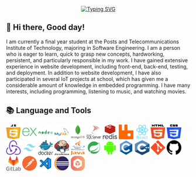 <!-- Title The Full Name -->
<p align="center">
  <a href="https://git.io/typing-svg"><img src="https://readme-typing-svg.demolab.com?font=Roboto&weight=700&size=32&pause=500&color=F70ADA&center=true&vCenter=true&width=435&lines=Nguyen+Minh+Dat;Web+Developer" alt="Typing SVG" /></a>
</p>

<!-- Social icons section -->
<p align="center">
  
</p>

<!-- Information myself -->
## 👋 Hi there, Good day!   

<div>
  <div align="left">
    
I am currently a final year student at the Posts and Telecommunications Institute of Technology, majoring in Software Engineering. I am a person who is eager to learn, quick to grasp new concepts, hardworking, persistent, and particularly responsible in my work. I have gained extensive experience in website development, including front-end, back-end, testing, and deployment. In addition to website development, I have also participated in several IoT projects at school, which has given me a considerable amount of knowledge in embedded programming. I have many interests, including programming, listening to music, and watching movies.

## 📚 Language and Tools
<p align="left">
  <img src="./svgs/javascript.svg" style="object-fit:center;object-position:center;" alt="git" width="40" height="40"/>
  <img src="./svgs/express.svg" alt="git" style="object-fit:center;object-position:center;" width="40" height="40"/>
  <img src="./svgs/nodejs.svg" alt="git" style="object-fit:center;object-position:center;" width="40" height="40"/>
  <img src="./svgs/mysql.svg" alt="git" style="object-fit:center;object-position:center;" width="40" height="40"/>
  <img src="./svgs/mongodb.svg" alt="git" style="object-fit:center;object-position:center;" width="40" height="40"/>
  <img src="./svgs/sql.svg" alt="git" style="object-fit:center;object-position:center;" width="40" height="40"/>
  <img src="./svgs/redis.svg" alt="git" style="object-fit:center;object-position:center;" width="40" height="40"/>
  <img src="./svgs/rabbitmq.svg" alt="git" style="object-fit:center;object-position:center;" width="40" height="40"/>
  <img src="./svgs/react.svg" alt="git" style="object-fit:center;object-position:center;" width="40" height="40"/>
  <img src="./svgs/html.svg" alt="git" style="object-fit:center;object-position:center;" width="40" height="40"/>
  <img src="./svgs/css.svg" alt="git" style="object-fit:center;object-position:center;" width="40" height="40"/>
  <img src="./svgs/redux.svg" alt="git" style="object-fit:center;object-position:center;" width="40" height="40"/>
  <img src="./svgs/tailwind-css.svg" alt="git" style="object-fit:center;object-position:center;" width="40" height="40"/>
  <img src="./svgs/docker.svg" alt="git" style="object-fit:center;object-position:center;" width="40" height="40"/>
  <img src="./svgs/jenkins.svg" alt="git" style="object-fit:center;object-position:center;" width="40" height="40"/>
  <img src="./svgs/java.svg" alt="git" style="object-fit:center;object-position:center;" width="40" height="40"/>
  <img src="./svgs/spring-boot.svg" alt="git" style="object-fit:center;object-position:center;" width="40" height="40"/>
  <img src="./svgs/android.svg" alt="git" style="object-fit:center;object-position:center;" width="40" height="40"/>
  <img src="./svgs/c.svg" alt="git" style="object-fit:center;object-position:center;" width="40" height="40"/>
  <img src="./svgs/c++.svg" alt="git" style="object-fit:center;object-position:center;" width="40" height="40"/>
  <img src="./svgs/git.svg" alt="git" style="object-fit:center;object-position:center;" width="40" height="40"/>
  <img src="./svgs/github.svg" alt="git" style="object-fit:center;object-position:center;" width="40" height="40"/>
  <img src="./svgs/gitlab.svg" alt="git" style="object-fit:center;object-position:center;" width="40" height="40"/>
  <img src="./svgs/postman.svg" alt="git" style="object-fit:center;object-position:center;" width="40" height="40"/>
  <img src="./svgs/visual-studio-code.svg" alt="git" style="object-fit:center;object-position:center;" width="40" height="40"/>
  <img src="./svgs/eclipse.svg" alt="git" style="object-fit:center;object-position:center;" width="40" height="40"/>
  <img src="./svgs/apache-netbeans.svg" alt="git" style="object-fit:center;object-position:center;" width="40" height="40"/>
</p>
</div>